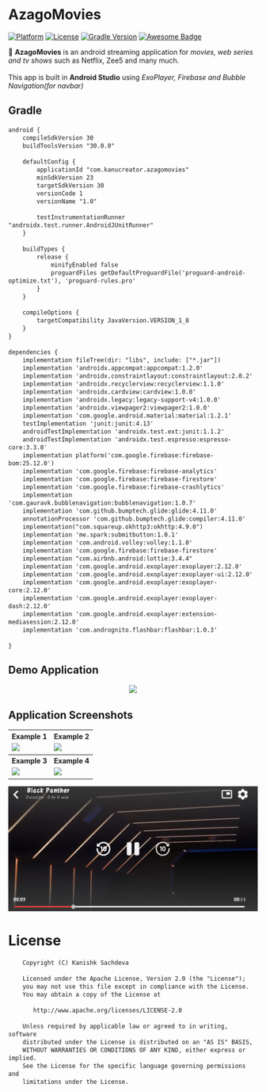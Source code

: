 # AzagoMovies

[![Platform](https://img.shields.io/badge/platform-Android-yellow.svg)](https://www.android.com)
[![License](https://img.shields.io/badge/license-Apache%202-4EB1BA.svg?style=flat-square)](https://www.apache.org/licenses/LICENSE-2.0.html)
[![Gradle Version](https://img.shields.io/badge/gradle-4.0-green.svg)](https://docs.gradle.org/current/release-notes)
[![Awesome Badge](https://cdn.rawgit.com/sindresorhus/awesome/d7305f38d29fed78fa85652e3a63e154dd8e8829/media/badge.svg)](https://java-lang.github.io/awesome-java)

🎥 <b>AzagoMovies</b> is an android streaming application for <i>movies, web series and tv shows</i> such as Netflix, Zee5 and many much.
<br><br>This app is built in <strong>Android Studio</strong> using <i>ExoPlayer, Firebase and Bubble Navigation(for navbar)</i>

## Gradle

```
android {
    compileSdkVersion 30
    buildToolsVersion "30.0.0"

    defaultConfig {
        applicationId "com.kanucreator.azagomovies"
        minSdkVersion 23
        targetSdkVersion 30
        versionCode 1
        versionName "1.0"

        testInstrumentationRunner "androidx.test.runner.AndroidJUnitRunner"
    }

    buildTypes {
        release {
            minifyEnabled false
            proguardFiles getDefaultProguardFile('proguard-android-optimize.txt'), 'proguard-rules.pro'
        }
    }

    compileOptions {
        targetCompatibility JavaVersion.VERSION_1_8
    }
}

dependencies {
    implementation fileTree(dir: "libs", include: ["*.jar"])
    implementation 'androidx.appcompat:appcompat:1.2.0'
    implementation 'androidx.constraintlayout:constraintlayout:2.0.2'
    implementation 'androidx.recyclerview:recyclerview:1.1.0'
    implementation 'androidx.cardview:cardview:1.0.0'
    implementation 'androidx.legacy:legacy-support-v4:1.0.0'
    implementation 'androidx.viewpager2:viewpager2:1.0.0'
    implementation 'com.google.android.material:material:1.2.1'
    testImplementation 'junit:junit:4.13'
    androidTestImplementation 'androidx.test.ext:junit:1.1.2'
    androidTestImplementation 'androidx.test.espresso:espresso-core:3.3.0'
    implementation platform('com.google.firebase:firebase-bom:25.12.0')
    implementation 'com.google.firebase:firebase-analytics'
    implementation 'com.google.firebase:firebase-firestore'
    implementation 'com.google.firebase:firebase-crashlytics'
    implementation 'com.gauravk.bubblenavigation:bubblenavigation:1.0.7'
    implementation 'com.github.bumptech.glide:glide:4.11.0'
    annotationProcessor 'com.github.bumptech.glide:compiler:4.11.0'
    implementation("com.squareup.okhttp3:okhttp:4.9.0")
    implementation 'me.spark:submitbutton:1.0.1'
    implementation 'com.android.volley:volley:1.1.0'
    implementation 'com.google.firebase:firebase-firestore'
    implementation "com.airbnb.android:lottie:3.4.4"
    implementation 'com.google.android.exoplayer:exoplayer:2.12.0'
    implementation 'com.google.android.exoplayer:exoplayer-ui:2.12.0'
    implementation 'com.google.android.exoplayer:exoplayer-core:2.12.0'
    implementation 'com.google.android.exoplayer:exoplayer-dash:2.12.0'
    implementation 'com.google.android.exoplayer:extension-mediasession:2.12.0'
    implementation 'com.andrognito.flashbar:flashbar:1.0.3'

}
```

## Demo Application

<p align="center">
    <a href="https://github.com/kanishk-sachdeva/AzagoMovies/raw/master/AzagoMovies.apk">
        <img width="250px" height="auto" src="https://cdn.pixabay.com/photo/2013/07/13/01/16/download-155425_1280.png"/>
    </a>
 </p>
    
## Application Screenshots

<table style="width:100%">
  <tr>
    <th>Example 1</th>
    <th>Example 2</th>
  </tr>
  <tr>
    <td><img width="100%" height="auto" src="https://github.com/kanishk-sachdeva/AzagoMovies/raw/master/screenshots/dashgif.gif"/></td>
    <td><img src="https://github.com/kanishk-sachdeva/AzagoMovies/raw/master/screenshots/allmoviespage.jpeg"/></td>
  </tr>
  <tr>
    <th>Example 3</th>
    <th>Example 4</th>
  </tr>
  <tr>
    <td><img src="https://github.com/kanishk-sachdeva/AzagoMovies/raw/master/screenshots/aboutmovie.jpeg"/></td>
    <td><img src="https://github.com/kanishk-sachdeva/AzagoMovies/raw/master/screenshots/aboutmovie2.jpeg"/></td>
  </tr>
  
</table>

<p>
    <img src="screenshots/playmovie.jpeg"/>
    </p>
  
    
    
# License

```
    Copyright (C) Kanishk Sachdeva

    Licensed under the Apache License, Version 2.0 (the "License");
    you may not use this file except in compliance with the License.
    You may obtain a copy of the License at

       http://www.apache.org/licenses/LICENSE-2.0

    Unless required by applicable law or agreed to in writing, software
    distributed under the License is distributed on an "AS IS" BASIS,
    WITHOUT WARRANTIES OR CONDITIONS OF ANY KIND, either express or implied.
    See the License for the specific language governing permissions and
    limitations under the License.
```    
